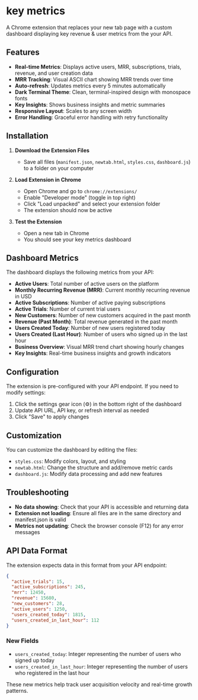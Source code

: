 # key metrics

A Chrome extension that replaces your new tab page with a custom dashboard displaying key revenue & user metrics from the your API.

## Features

- **Real-time Metrics**: Displays active users, MRR, subscriptions, trials, revenue, and user creation data
- **MRR Tracking**: Visual ASCII chart showing MRR trends over time
- **Auto-refresh**: Updates metrics every 5 minutes automatically
- **Dark Terminal Theme**: Clean, terminal-inspired design with monospace fonts
- **Key Insights**: Shows business insights and metric summaries
- **Responsive Layout**: Scales to any screen width
- **Error Handling**: Graceful error handling with retry functionality

## Installation

1. **Download the Extension Files**

   - Save all files (`manifest.json`, `newtab.html`, `styles.css`, `dashboard.js`) to a folder on your computer

2. **Load Extension in Chrome**

   - Open Chrome and go to `chrome://extensions/`
   - Enable "Developer mode" (toggle in top right)
   - Click "Load unpacked" and select your extension folder
   - The extension should now be active

3. **Test the Extension**
   - Open a new tab in Chrome
   - You should see your key metrics dashboard

## Dashboard Metrics

The dashboard displays the following metrics from your API:

- **Active Users**: Total number of active users on the platform
- **Monthly Recurring Revenue (MRR)**: Current monthly recurring revenue in USD
- **Active Subscriptions**: Number of active paying subscriptions
- **Active Trials**: Number of current trial users
- **New Customers**: Number of new customers acquired in the past month
- **Revenue (Past Month)**: Total revenue generated in the past month
- **Users Created Today**: Number of new users registered today
- **Users Created (Last Hour)**: Number of users who signed up in the last hour
- **Business Overview**: Visual MRR trend chart showing hourly changes
- **Key Insights**: Real-time business insights and growth indicators

## Configuration

The extension is pre-configured with your API endpoint. If you need to modify settings:

1. Click the settings gear icon (⚙️) in the bottom right of the dashboard
2. Update API URL, API key, or refresh interval as needed
3. Click "Save" to apply changes

## Customization

You can customize the dashboard by editing the files:

- `styles.css`: Modify colors, layout, and styling
- `newtab.html`: Change the structure and add/remove metric cards
- `dashboard.js`: Modify data processing and add new features

## Troubleshooting

- **No data showing**: Check that your API is accessible and returning data
- **Extension not loading**: Ensure all files are in the same directory and manifest.json is valid
- **Metrics not updating**: Check the browser console (F12) for any error messages

## API Data Format

The extension expects data in this format from your API endpoint:

```json
{
  "active_trials": 15,
  "active_subscriptions": 245,
  "mrr": 12450,
  "revenue": 15680,
  "new_customers": 28,
  "active_users": 1250,
  "users_created_today": 1815,
  "users_created_in_last_hour": 112
}
```

### New Fields

- `users_created_today`: Integer representing the number of users who signed up today
- `users_created_in_last_hour`: Integer representing the number of users who registered in the last hour

These new metrics help track user acquisition velocity and real-time growth patterns.
